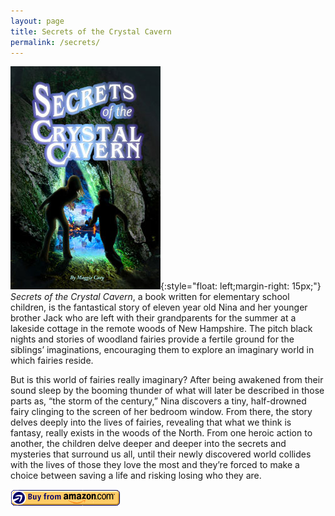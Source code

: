 ```yaml
---
layout: page
title: Secrets of the Crystal Cavern
permalink: /secrets/
---
```

[![alt text][coverpic]](https://www.amazon.com/Secrets-Crystal-Cavern-Maggie-Cary/dp/1463782594/ref=sr_1_1){:style="float: left;margin-right: 15px;"}
*Secrets of the Crystal Cavern*, a book written for elementary school children, is the fantastical story of eleven year old Nina and her younger brother Jack who are left with their grandparents for the summer at a lakeside cottage in the remote woods of New Hampshire.  The pitch black nights and stories of woodland fairies provide a fertile ground for the siblings’ imaginations,
encouraging them to explore an imaginary world in which fairies reside.
 
But is this world of fairies really imaginary? After being awakened from their sound sleep by the booming thunder of what will later be described in those parts as, “the storm of the century,” Nina discovers a tiny, half-drowned fairy clinging to the screen of her bedroom window.  From there, the story delves deeply into the lives of fairies, revealing that what we think is fantasy, really exists in the woods of the North.  From one heroic action to another, the children delve deeper and deeper into the secrets and mysteries that surround us all, until their newly discovered world collides with the lives of those they love the most and they’re forced to make a choice between saving a life and risking losing who they are.

[![alt text][amazonbutton]](https://www.amazon.com/Secrets-Crystal-Cavern-Maggie-Cary/dp/1463782594/ref=sr_1_1)

[coverpic]: /img/cover.jpg "Book cover"
[amazonbutton]: /img/buyatamazon.gif "A buy at Amazon button"
